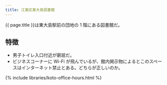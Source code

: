 ```yaml
---
title: 江東区東大島図書館
---
```


{{ page.title }}は東大島駅前の団地の 1 階にある図書館だ。

## 特徴

* 男子トイレ入口付近が窮屈だ。
* ビジネスコーナーに Wi-Fi が飛んでいるが、館内掲示物によるとこのスペースはインターネット禁止とある。どちらが正しいのか。

{% include libraries/koto-office-hours.html %}
